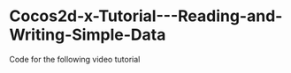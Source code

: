 Cocos2d-x-Tutorial---Reading-and-Writing-Simple-Data
====================================================

Code for the following video tutorial 
